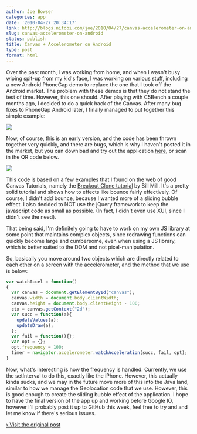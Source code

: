 ```yaml
---
author: Joe Bowser
categories: app
date: '2010-04-27 20:34:17'
link: http://blogs.nitobi.com/joe/2010/04/27/canvas-accelerometer-on-android/
slug: canvas-accelerometer-on-android
status: publish
title: Canvas + Accelerometer on Android
type: post
format: html
---
```


Over the past month, I was working from home, and when I wasn't busy wiping spit-up from my kid's face, I was working on various stuff, including a new Android PhoneGap demo to replace the one that I took off the Android market. The problem with these demos is that they do not stand the test of time. However, this one should. After playing with C5Bench a couple months ago, I decided to do a quick hack of the Canvas. After many bug fixes to PhoneGap Android later, I finally managed to put together this simple example:

[![](http://blogs.nitobi.com/joe/wp-content/uploads/2010/04/phone_gap_screen.png)](http://blogs.nitobi.com/joe/wp-content/uploads/2010/04/phone_gap_screen.png)

Now, of course, this is an early version, and the code has been thrown together very quickly, and there are bugs, which is why I haven't posted it in the market, but you can download and try out the application [here](http://blogs.nitobi.com/joe/AccelDemo.apk), or scan in the QR code below.

[![](http://blogs.nitobi.com/joe/wp-content/uploads/2010/04/accel_demo_qr.png)](http://blogs.nitobi.com/joe/wp-content/uploads/2010/04/accel_demo_qr.png)

This code is based on a few examples that I found on the web of good Canvas Tutorials, namely the [Breakout Clone tutorial](http://billmill.org/static/canvastutorial/) by Bill Mill. It's a pretty solid tutorial and shows how to effects like bounce fairly effectively. Of course, I didn't add bounce, because I wanted more of a sliding bubble effect. I also decided to NOT use the jQuery framework to keep the javascript code as small as possible. (In fact, I didn't even use XUI, since I didn't see the need).

That being said, I'm definitely going to have to work on my own JS library at some point that maintains complex objects, since redrawing functions can quickly become large and cumbersome, even when using a JS library, which is better suited to the DOM and not pixel-manipulation.

So, basically you move around two objects which are directly related to each other on a screen with the accelerometer, and the method that we use is below:

```js
var watchAccel = function()
{
  var canvas = document.getElementById("canvas");
  canvas.width = document.body.clientWidth;
  canvas.height = document.body.clientHeight - 100;
  ctx = canvas.getContext("2d");
  var succ = function(a){
    updateValues(a);
    updateDraw(a);
  };
  var fail = function(){};
  var opt = {};
  opt.frequency = 100;
  timer = navigator.accelerometer.watchAcceleration(succ, fail, opt);
}
```

Now, what's interesting is how the frequency is handled. Currently, we use the setInterval to do this, exactly like the iPhone. However, this actually kinda sucks, and we may in the future move more of this into the Java land, similar to how we manage the Geolocation code that we use. However, this is good enough to create the sliding bubble effect of the application. I hope to have the final version of the app up and working before Google IO, however I'll probably post it up to GitHub this week, feel free to try and and let me know if there's serious issues.

[› Visit the original post](http://blogs.nitobi.com/joe/2010/04/27/canvas-accelerometer-on-android/)
